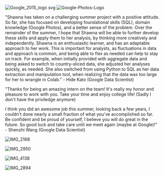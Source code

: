 ![Google_2015_logo svg](https://user-images.githubusercontent.com/19508013/165827531-06279fbd-60b2-4137-96db-a4ee660c11eb.png)
![Google-Photos-Logo](https://user-images.githubusercontent.com/19508013/165650186-4f0c0081-ad0e-43ac-9908-802ad125bb8b.png)

"Shawna has taken on a challenging summer project with a positive attitude. So far, she has focused on developing foundational skills (SQL), domain knowledge (Google Photos), and a better sense of the problem. Over the remainder of the summer, I hope that Shawna will be able to further develop these skills and apply them to her analysis, by thinking more creatively and independently. Shawna is an enthusiastic learner, and has an adaptable approach to her work. This is important for analysts, as fluctuations in data and approach is common, and being able to flex as needed can help to stay on track. For example, when initially provided with aggregate data and being asked to switch to country-sliced data, she adjusted her analyses quickly, as needed. She also switched from using Python to SQL as her data extraction and manipulation tool, when realizing that the data was too large for her to wrangle in Colab." - Hide Kato (Google Data Scientist)

"Thanks for being an amazing intern on the team! It's really my honor and pleasure to work with you. Take your time and enjoy college life! (Sadly I don't have the priviledge anymore) 

I think you did an awesome job this summer, looking back a few years, I couldn't done nearly a small fraction of what you've accomplished so far. Be confident and be proud of yourself, I believe you will do great in the future. So good luck and take care until we meet again (maybe at Google)!" - Shenzhi Wang (Google Data Scientist) 

![IMG_2168](https://user-images.githubusercontent.com/19508013/152579351-fd55a6e5-6427-429d-863c-d5a1edae8e09.jpeg)

![IMG_2950](https://user-images.githubusercontent.com/19508013/132739834-b4bdbcaf-ba61-4376-8b66-94747ac3726b.jpeg)

![IMG_4138](https://user-images.githubusercontent.com/19508013/139510320-f130947c-130f-45b6-9d9a-afec07ca77a8.jpeg)

![IMG_2894](https://user-images.githubusercontent.com/19508013/141659934-3e95fdb6-1737-427b-92ad-b767b8e81215.jpeg)
